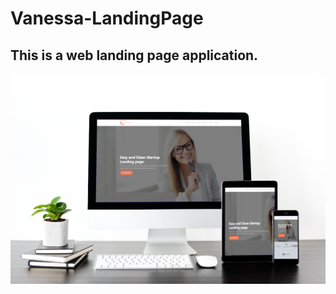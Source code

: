 # Vanessa-LandingPage

## This is a web landing page application.

![screenshot](./assets/images/screenshot.png)
